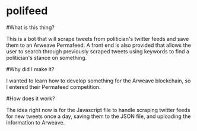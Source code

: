 # polifeed

#What is this thing?

This is a bot that will scrape tweets from politician's twitter feeds and save them to an Arweave Permafeed. A front end is also provided that allows the user to search through previously scraped tweets using keywords to find a politician's stance on something.

#Why did I make it?

I wanted to learn how to develop something for the Arweave blockchain, so I entered their Permafeed competition. 

#How does it work?

The idea right now is for the Javascript file to handle scraping twitter feeds for new tweets once a day, saving them to the JSON file, and uploading the information to Arweave. 
